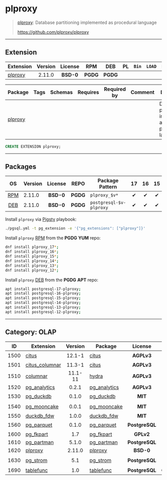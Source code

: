 # plproxy


> [plproxy](https://github.com/plproxy/plproxy): Database partitioning implemented as procedural language
>
> https://github.com/plproxy/plproxy


-------


## Extension


| Extension | Version | License | RPM | DEB | PL | `Bin` | `LOAD` | `DYLIB` | `DDL` | `TRUST` | `RELOC` |
|-----------|:-------:|:-------:|:---:|:---:|:--:|:-----:|:------:|:-------:|:-----:|:-------:|:-------:|
| [plproxy](https://github.com/plproxy/plproxy) | 2.11.0 | **<span class="tcblue">BSD-0</span>** | **<span class="tccyan">PGDG</span>** | **<span class="tccyan">PGDG</span>** |  |  |  | <span class="tcblue">✔</span> | <span class="tcblue">✔</span> | <span class="tcwarn">✘</span> | <span class="tcwarn">✘</span> |



| Package | Tags | Schemas | Requires | Required by | Comment | Description |
|---------|------|---------|----------|-------------|:-------:|-------------|
| [plproxy](/plproxy) |  |  |  |  |  | Database partitioning implemented as procedural language |





```sql
CREATE EXTENSION plproxy;
```

-----------


## Packages


| OS | Version | License | REPO | Package Pattern | 17 | 16 | 15 | 14 | 13 | 12 | Dependency |
|:--:|---------|:-------:|:----:|-----------------|:--:|:--:|:--:|:--:|:--:|:--:|------------|
| [RPM](/rpm) | 2.11.0 | **<span class="tcblue">BSD-0</span>** | **<span class="tccyan">PGDG</span>** | `plproxy_$v*` | <span class="tcblue">✔</span> | <span class="tcblue">✔</span> | <span class="tcblue">✔</span> | <span class="tcblue">✔</span> | <span class="tcblue">✔</span> | <span class="tcblue">✔</span> |  |
| [DEB](/deb) | 2.11.0 | **<span class="tcblue">BSD-0</span>** | **<span class="tccyan">PGDG</span>** | `postgresql-$v-plproxy` | <span class="tcblue">✔</span> | <span class="tcblue">✔</span> | <span class="tcblue">✔</span> | <span class="tcblue">✔</span> | <span class="tcblue">✔</span> | <span class="tcblue">✔</span> |  |



Install `plproxy` via [Pigsty](https://pigsty.cc/docs/pgext/usage/install/) playbook:

```bash
./pgsql.yml -t pg_extension -e '{"pg_extensions": ["plproxy"]}'
```


Install `plproxy` [RPM](/rpm) from the **<span class="tccyan">PGDG</span>** **YUM** repo:

```bash
dnf install plproxy_17*;
dnf install plproxy_16*;
dnf install plproxy_15*;
dnf install plproxy_14*;
dnf install plproxy_13*;
dnf install plproxy_12*;
```


Install `plproxy` [DEB](/deb) from the **<span class="tccyan">PGDG</span>** **APT** repo:

```bash
apt install postgresql-17-plproxy;
apt install postgresql-16-plproxy;
apt install postgresql-15-plproxy;
apt install postgresql-14-plproxy;
apt install postgresql-13-plproxy;
apt install postgresql-12-plproxy;
```


-----------


## Category: OLAP


| ID | Extension | Version | Package | License | RPM | DEB | PL | Tags | Schemas | Requires | `LOAD` | `DYLIB` | `DDL` | `TRUST` | `RELOC` |
|:--:|-----------|:-------:|---------|:-------:|:---:|:---:|:--:|------|---------|----------|:------:|:-------:|:-----:|:-------:|:-------:|
| 1500 | [citus](/citus) | 12.1-1 | [citus](/citus) | **<span class="tcwarn">AGPLv3</span>** | **<span class="tccyan">PGDG</span>** | **<span class="tcwarn">PIGSTY</span>** |  |  | `pg_catalog` |  | <span class="tcred">❗</span> | <span class="tcblue">✔</span> | <span class="tcblue">✔</span> | <span class="tcwarn">✘</span> | <span class="tcwarn">✘</span> |
| 1501 | [citus_columnar](/citus_columnar) | 11.3-1 | [citus](/citus_columnar) | **<span class="tcwarn">AGPLv3</span>** | **<span class="tccyan">PGDG</span>** | **<span class="tcgreen">CITUS</span>** |  |  | `pg_catalog` |  |  | <span class="tcblue">✔</span> | <span class="tcblue">✔</span> | <span class="tcwarn">✘</span> | <span class="tcwarn">✘</span> |
| 1510 | [columnar](/columnar) | 11.1-11 | [hydra](/columnar) | **<span class="tcwarn">AGPLv3</span>** | **<span class="tcwarn">PIGSTY</span>** | **<span class="tcwarn">PIGSTY</span>** |  |  |  |  |  | <span class="tcblue">✔</span> | <span class="tcblue">✔</span> | <span class="tcwarn">✘</span> | <span class="tcwarn">✘</span> |
| 1520 | [pg_analytics](/pg_analytics) | 0.2.1 | [pg_analytics](/pg_analytics) | **<span class="tcwarn">AGPLv3</span>** | **<span class="tcwarn">PIGSTY</span>** | **<span class="tcwarn">PIGSTY</span>** | `Rust` | `pgrx` | `paradedb` |  |  | <span class="tcblue">✔</span> | <span class="tcblue">✔</span> | <span class="tcblue">✔</span> | <span class="tcwarn">✘</span> |
| 1530 | [pg_duckdb](/pg_duckdb) | 0.1.0 | [pg_duckdb](/pg_duckdb) | **<span class="tcblue">MIT</span>** | **<span class="tcwarn">PIGSTY</span>** | **<span class="tcwarn">PIGSTY</span>** | `C++` |  |  |  | <span class="tcred">❗</span> | <span class="tcblue">✔</span> | <span class="tcblue">✔</span> | <span class="tcwarn">✘</span> | <span class="tcwarn">✘</span> |
| 1540 | [pg_mooncake](/pg_mooncake) | 0.0.1 | [pg_mooncake](/pg_mooncake) | **<span class="tcblue">MIT</span>** | **<span class="tcwarn">PIGSTY</span>** | **<span class="tcwarn">PIGSTY</span>** | `C++` |  |  |  | <span class="tcred">❗</span> | <span class="tcblue">✔</span> | <span class="tcblue">✔</span> | <span class="tcwarn">✘</span> | <span class="tcwarn">✘</span> |
| 1550 | [duckdb_fdw](/duckdb_fdw) | 1.0.0 | [duckdb_fdw](/duckdb_fdw) | **<span class="tcblue">MIT</span>** | **<span class="tcwarn">PIGSTY</span>** | **<span class="tcwarn">PIGSTY</span>** |  |  |  |  |  | <span class="tcblue">✔</span> | <span class="tcblue">✔</span> | <span class="tcwarn">✘</span> | <span class="tcblue">✔</span> |
| 1560 | [pg_parquet](/pg_parquet) | 0.1.0 | [pg_parquet](/pg_parquet) | **<span class="tcblue">PostgreSQL</span>** | **<span class="tcwarn">PIGSTY</span>** | **<span class="tcwarn">PIGSTY</span>** | `Rust` | `pgrx` |  |  | <span class="tcred">❗</span> | <span class="tcblue">✔</span> | <span class="tcblue">✔</span> | <span class="tcblue">✔</span> | <span class="tcwarn">✘</span> |
| 1600 | [pg_fkpart](/pg_fkpart) | 1.7 | [pg_fkpart](/pg_fkpart) | **<span class="tcwarn">GPLv2</span>** | **<span class="tccyan">PGDG</span>** | **<span class="tcwarn">PIGSTY</span>** |  |  | `pgfkpart` |  |  | <span class="tcblue">✔</span> | <span class="tcblue">✔</span> | <span class="tcwarn">✘</span> | <span class="tcwarn">✘</span> |
| 1610 | [pg_partman](/pg_partman) | 5.1.0 | [pg_partman](/pg_partman) | **<span class="tcblue">PostgreSQL</span>** | **<span class="tccyan">PGDG</span>** | **<span class="tccyan">PGDG</span>** |  |  |  |  |  | <span class="tcblue">✔</span> | <span class="tcblue">✔</span> | <span class="tcwarn">✘</span> | <span class="tcwarn">✘</span> |
| 1620 | [plproxy](/plproxy) | 2.11.0 | [plproxy](/plproxy) | **<span class="tcblue">BSD-0</span>** | **<span class="tccyan">PGDG</span>** | **<span class="tccyan">PGDG</span>** |  |  |  |  |  | <span class="tcblue">✔</span> | <span class="tcblue">✔</span> | <span class="tcwarn">✘</span> | <span class="tcwarn">✘</span> |
| 1630 | [pg_strom](/pg_strom) | 5.1 | [pg_strom](/pg_strom) | **<span class="tcblue">PostgreSQL</span>** | **<span class="tccyan">PGDG</span>** |  |  | `non-free` |  |  |  | <span class="tcblue">✔</span> | <span class="tcblue">✔</span> | <span class="tcwarn">✘</span> |  |
| 1690 | [tablefunc](/tablefunc) | 1.0 | [tablefunc](/tablefunc) | **<span class="tcblue">PostgreSQL</span>** | **<span class="tcblue">CONTRIB</span>** | **<span class="tcblue">CONTRIB</span>** | `C` |  |  |  |  | <span class="tcblue">✔</span> | <span class="tcblue">✔</span> | <span class="tcblue">✔</span> |  |



